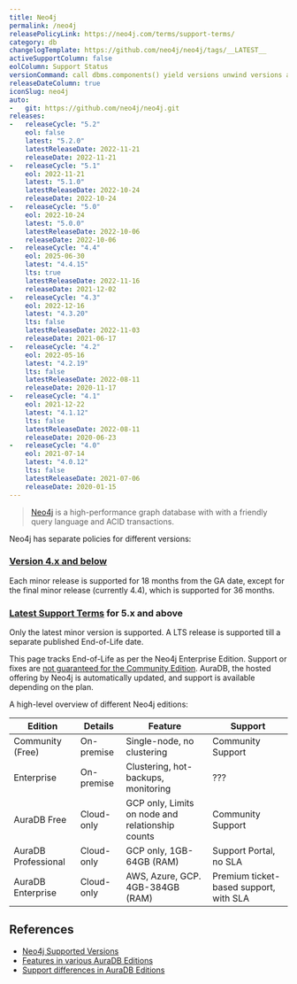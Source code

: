 ```yaml
---
title: Neo4j
permalink: /neo4j
releasePolicyLink: https://neo4j.com/terms/support-terms/
category: db
changelogTemplate: https://github.com/neo4j/neo4j/tags/__LATEST__
activeSupportColumn: false
eolColumn: Support Status
versionCommand: call dbms.components() yield versions unwind versions as version return version;
releaseDateColumn: true
iconSlug: neo4j
auto:
-   git: https://github.com/neo4j/neo4j.git
releases:
-   releaseCycle: "5.2"
    eol: false
    latest: "5.2.0"
    latestReleaseDate: 2022-11-21
    releaseDate: 2022-11-21
-   releaseCycle: "5.1"
    eol: 2022-11-21
    latest: "5.1.0"
    latestReleaseDate: 2022-10-24
    releaseDate: 2022-10-24
-   releaseCycle: "5.0"
    eol: 2022-10-24
    latest: "5.0.0"
    latestReleaseDate: 2022-10-06
    releaseDate: 2022-10-06
-   releaseCycle: "4.4"
    eol: 2025-06-30
    latest: "4.4.15"
    lts: true
    latestReleaseDate: 2022-11-16
    releaseDate: 2021-12-02
-   releaseCycle: "4.3"
    eol: 2022-12-16
    latest: "4.3.20"
    lts: false
    latestReleaseDate: 2022-11-03
    releaseDate: 2021-06-17
-   releaseCycle: "4.2"
    eol: 2022-05-16
    latest: "4.2.19"
    lts: false
    latestReleaseDate: 2022-08-11
    releaseDate: 2020-11-17
-   releaseCycle: "4.1"
    eol: 2021-12-22
    latest: "4.1.12"
    lts: false
    latestReleaseDate: 2022-08-11
    releaseDate: 2020-06-23
-   releaseCycle: "4.0"
    eol: 2021-07-14
    latest: "4.0.12"
    lts: false
    latestReleaseDate: 2021-07-06
    releaseDate: 2020-01-15
---
```


> [Neo4j](https://neo4j.com/) is a high-performance graph database with
> with a friendly query language and ACID transactions. 

Neo4j has separate policies for different versions:

### [Version 4.x and below](https://neo4j.com/terms/support-terms-pre-neo4j-5/)

Each minor release is supported for 18 months from the GA date, except for the final minor release (currently 4.4), which is supported for 36 months.

### [Latest Support Terms](https://neo4j.com/terms/support-terms/) for 5.x and above

Only the latest minor version is supported. A LTS release is supported till a separate published End-of-Life date.

This page tracks End-of-Life as per the Neo4j Enterprise Edition. Support or fixes are [not guaranteed for the Community Edition](https://neo4j.com/developer/kb/neo4j-supported-versions/). AuraDB, the hosted offering by Neo4j is automatically updated, and support is available depending on the plan.

A high-level overview of different Neo4j editions:

|        Edition        |    Details   |                       Feature                      |               Support                  |
| --------------------- | ------------ | -------------------------------------------------- | -------------------------------------  |
| Community (Free)      | On-premise   | Single-node, no clustering                         | Community Support                      |
| Enterprise            | On-premise   | Clustering, hot-backups, monitoring                | ???                                    |
| AuraDB Free           | Cloud-only   | GCP only, Limits on node and relationship counts   | Community Support                      |
| AuraDB Professional   | Cloud-only   | GCP only, 1GB-64GB (RAM)                           | Support Portal, no SLA                 |
| AuraDB Enterprise     | Cloud-only   | AWS, Azure, GCP. 4GB-384GB (RAM)                   | Premium ticket-based support, with SLA |

## References

- [Neo4j Supported Versions](https://neo4j.com/developer/kb/neo4j-supported-versions/)
- [Features in various AuraDB Editions](https://neo4j.com/docs/aura/auradb/)
- [Support differences in AuraDB Editions](https://neo4j.com/docs/aura/auradb/support/)
